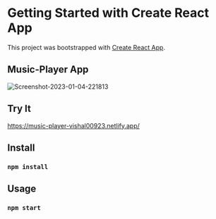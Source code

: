 # Getting Started with Create React App

This project was bootstrapped with [Create React App](https://github.com/facebook/create-react-app).

## Music-Player App

<img src="https://i.ibb.co/PQVrK0b/Screenshot-2023-01-04-221813.png" alt="Screenshot-2023-01-04-221813" border="0">

## Try It

https://music-player-vishal00923.netlify.app/

## Install

### `npm install`

## Usage

### `npm start`
